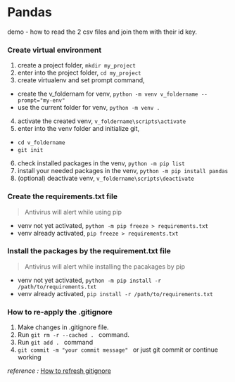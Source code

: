 # Pandas 
demo - how to read the 2 csv files and join them with their id key.

### Create virtual environment
1. create a project folder, `mkdir my_project`
2. enter into the project folder, `cd my_project`
3. create virtualenv and set prompt command, 
- create the v_foldernam for venv, `python -m venv v_foldername --prompt="my-env"`
- use the current folder for venv, `python -m venv . `

4. activate the created venv, `v_foldername\scripts\activate`
5. enter into the venv folder and initialize git,
- `cd v_foldername`
- `git init`

6. check installed packages in the venv, `python -m pip list`
7. install your needed packages in the venv, `python -m pip install pandas`
8. (optional) deactivate venv, `v_foldername\scripts\deactivate`

### Create the requirements.txt file
> Antivirus will alert while using pip
- venv not yet activated, `python -m pip freeze > requirements.txt`
- venv already activated, `pip freeze > requirements.txt`

### Install the packages by the requirement.txt file
> Antivirus will alert while installing the pacakages by pip
- venv not yet activated, `python -m pip install -r /path/to/requirements.txt`
- venv already activated, `pip install -r /path/to/requirements.txt`

### How to re-apply the .gitignore
1. Make changes in .gitignore file.
2. Run `git rm -r --cached . ` command.
3. Run `git add . ` command
4. `git commit -m "your commit message" ` or just git commit or continue working

*reference :* [How to refresh gitignore](https://sigalambigha.home.blog/2020/03/11/how-to-refresh-gitignore/)
